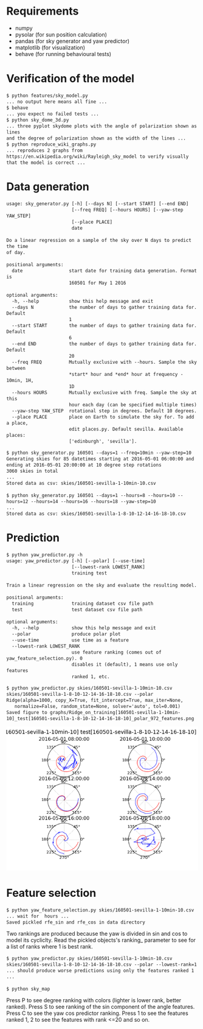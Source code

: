 # Requirements
- numpy
- pysolar (for sun position calculation)
- pandas (for sky generator and yaw predictor)
- matplotlib (for visualization)
- behave (for running behavioural tests)

# Verification of the model

```
$ python features/sky_model.py 
... no output here means all fine ...
$ behave
... you expect no failed tests ...
$ python sky_dome_3d.py
... three pyplot skydome plots with the angle of polarization shown as lines
and the degree of polarization shown as the width of the lines ...
$ python reproduce_wiki_graphs.py
... reproduces 2 graphs from https://en.wikipedia.org/wiki/Rayleigh_sky_model to verify visually that the model is correct ...

```

# Data generation
```
usage: sky_generator.py [-h] [--days N] [--start START] [--end END]
                        [--freq FREQ] [--hours HOURS] [--yaw-step YAW_STEP]
                        [--place PLACE]
                        date

Do a linear regression on a sample of the sky over N days to predict the time
of day.

positional arguments:
  date                 start date for training data generation. Format is
                       160501 for May 1 2016

optional arguments:
  -h, --help           show this help message and exit
  --days N             the number of days to gather training data for. Default
                       1
  --start START        the number of days to gather training data for. Default
                       6
  --end END            the number of days to gather training data for. Default
                       20
  --freq FREQ          Mutually exclusive with --hours. Sample the sky between
                       *start* hour and *end* hour at frequency - 10min, 1H,
                       1D
  --hours HOURS        Mutually exclusive with freq. Sample the sky at this
                       hour each day (can be specified multiple times)
  --yaw-step YAW_STEP  rotational step in degrees. Default 10 degrees.
  --place PLACE        place on Earth to simulate the sky for. To add a place,
                       edit places.py. Default sevilla. Available places:
                       ['edinburgh', 'sevilla'].
```
```
$ python sky_generator.py 160501 --days=1 --freq=10min --yaw-step=10
Generating skies for 85 datetimes starting at 2016-05-01 06:00:00 and ending at 2016-05-01 20:00:00 at 10 degree step rotations
3060 skies in total
...
Stored data as csv: skies/160501-sevilla-1-10min-10.csv

$ python sky_generator.py 160501 --days=1 --hours=8 --hours=10 --hours=12 --hours=14 --hours=16 --hours=18 --yaw-step=10
...
Stored data as csv: skies/160501-sevilla-1-8-10-12-14-16-18-10.csv
```

# Prediction
```
$ python yaw_predictor.py -h
usage: yaw_predictor.py [-h] [--polar] [--use-time]
                        [--lowest-rank LOWEST_RANK]
                        training test

Train a linear regression on the sky and evaluate the resulting model.

positional arguments:
  training              training dataset csv file path
  test                  test dataset csv file path

optional arguments:
  -h, --help            show this help message and exit
  --polar               produce polar plot
  --use-time            use time as a feature
  --lowest-rank LOWEST_RANK
                        use feature ranking (comes out of yaw_feature_selection.py). 0
                        disables it (default), 1 means use only features
                        ranked 1, etc.
```

```
$ python yaw_predictor.py skies/160501-sevilla-1-10min-10.csv skies/160501-sevilla-1-8-10-12-14-16-18-10.csv --polar
Ridge(alpha=1000, copy_X=True, fit_intercept=True, max_iter=None,
   normalize=False, random_state=None, solver='auto', tol=0.001)
Saved figure to graphs/Ridge_on_training[160501-sevilla-1-10min-10]_test[160501-sevilla-1-8-10-12-14-16-18-10]_polar_972_features.png
```
![Ridge_on_training[160501-sevilla-1-10min-10]_test[160501-sevilla-1-8-10-12-14-16-18-10]_polar_972_features.png](graphs/example.png)

# Feature selection

```
$ python yaw_feature_selection.py skies/160501-sevilla-1-10min-10.csv
... wait for  hours ...
Saved pickled rfe_sin and rfe_cos in data directory
```

Two rankings are produced because the yaw is divided in sin and cos to model its cycliclty. 
Read the pickled objects's ranking_ parameter to see for a list of ranks where 1 is best rank.

```
$ python yaw_predictor.py skies/160501-sevilla-1-10min-10.csv skies/160501-sevilla-1-8-10-12-14-16-18-10.csv --polar --lowest-rank=1
... should produce worse predictions using only the features ranked 1 ...

$ python sky_map
```

Press P to see degree ranking with colors (lighter is lower rank, better ranked).
Press S to see ranking of the sin component of the angle features.
Press C to see the yaw cos predictor ranking.
Press 1 to see the features ranked 1, 2 to see the features with rank <=20 and so on.
```
